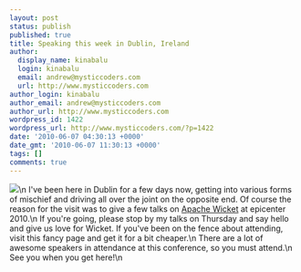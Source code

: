 ```yaml
---
layout: post
status: publish
published: true
title: Speaking this week in Dublin, Ireland
author:
  display_name: kinabalu
  login: kinabalu
  email: andrew@mysticcoders.com
  url: http://www.mysticcoders.com
author_login: kinabalu
author_email: andrew@mysticcoders.com
author_url: http://www.mysticcoders.com
wordpress_id: 1422
wordpress_url: http://www.mysticcoders.com/?p=1422
date: '2010-06-07 04:30:13 +0000'
date_gmt: '2010-06-07 11:30:13 +0000'
tags: []
comments: true
---
```

<img src="http://www.mysticcoders.com/wp-content/uploads/2010/06/epicenter-logo.jpg" border="0" />\n
I've been here in Dublin for a few days now, getting into various forms of mischief and driving all over the joint on the opposite end.  Of course the reason for the visit was to give a few talks on <a href="http://wicket.apache.org" target="_blank">Apache Wicket</a> at epicenter 2010.\n
If you're going, please stop by my talks on Thursday and say hello and give us love for Wicket.  If you've been on the fence about attending, visit this fancy page and get it for a bit cheaper.\n
There are a lot of awesome speakers in attendance at this conference, so you must attend.\n
See you when you get here!\n
